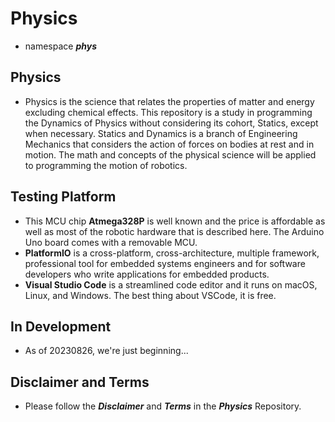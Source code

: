 # Physics
- namespace ***phys***

## Physics
- Physics is the science that relates the properties of matter and energy excluding chemical effects. This repository is a study in programming the Dynamics of Physics without considering its cohort, Statics, except when necessary. Statics and Dynamics is a branch of Engineering Mechanics that considers the action of forces on bodies at rest and in motion. The math and concepts of the physical science will be applied to programming the motion of robotics.


## Testing Platform
- This MCU chip **Atmega328P** is well known and the price is affordable as well as most of the robotic hardware that is described here. The Arduino Uno board comes with a removable MCU.
- **PlatformIO** is a cross-platform, cross-architecture, multiple framework, professional tool for embedded systems engineers and for software developers who write applications for embedded products. 
- **Visual Studio Code** is a streamlined code editor and it runs on macOS, Linux, and Windows. The best thing about VSCode, it is free.

## In Development
- As of 20230826, we're just beginning...

## Disclaimer and Terms
- Please follow the ***Disclaimer*** and ***Terms*** in the ***Physics*** Repository.